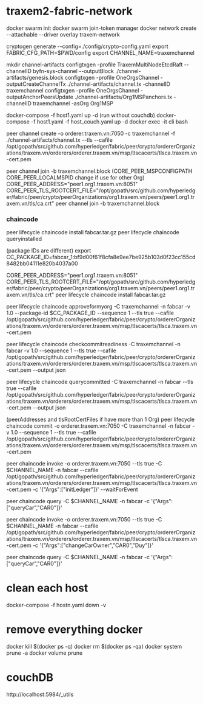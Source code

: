 # traxem2-fabric-network

docker swarm init
docker swarm join-token manager
docker network create --attachable --driver overlay traxem-network

cryptogen generate --config=./config/crypto-config.yaml
export FABRIC_CFG_PATH=\$PWD/config
export CHANNEL_NAME=traxemchannel

mkdir channel-artifacts
configtxgen -profile TraxemMultiNodeEtcdRaft --channelID byfn-sys-channel --outputBlock ./channel-artifacts/genesis.block
configtxgen -profile OneOrgsChannel -outputCreateChannelTx ./channel-artifacts/channel.tx -channelID traxemchannel
configtxgen -profile OneOrgsChannel -outputAnchorPeersUpdate ./channel-artifacts/Org1MSPanchors.tx -channelID traxemchannel -asOrg Org1MSP

docker-compose -f host1.yaml up -d (run without couchdb)
docker-compose -f host1.yaml -f host_couch.yaml up -d
docker exec -it cli bash

peer channel create -o orderer.traxem.vn:7050 -c traxemchannel -f ./channel-artifacts/channel.tx --tls --cafile /opt/gopath/src/github.com/hyperledger/fabric/peer/crypto/ordererOrganizations/traxem.vn/orderers/orderer.traxem.vn/msp/tlscacerts/tlsca.traxem.vn-cert.pem

peer channel join -b traxemchannel.block
(CORE_PEER_MSPCONFIGPATH CORE_PEER_LOCALMSPID change if use for other Org)
CORE_PEER_ADDRESS="peer1.org1.traxem.vn:8051" CORE_PEER_TLS_ROOTCERT_FILE="/opt/gopath/src/github.com/hyperledger/fabric/peer/crypto/peerOrganizations/org1.traxem.vn/peers/peer1.org1.traxem.vn/tls/ca.crt" peer channel join -b traxemchannel.block

### chaincode

peer lifecycle chaincode install fabcar.tar.gz
peer lifecycle chaincode queryinstalled

(package IDs are different)
export CC_PACKAGE_ID=fabcar_1:bf9d00f61f8cfa8e9ee7be925b103d0f23cc155cd8482bb04111e820b4037a00

CORE_PEER_ADDRESS="peer1.org1.traxem.vn:8051" CORE_PEER_TLS_ROOTCERT_FILE="/opt/gopath/src/github.com/hyperledger/fabric/peer/crypto/peerOrganizations/org1.traxem.vn/peers/peer1.org1.traxem.vn/tls/ca.crt" peer lifecycle chaincode install fabcar.tar.gz

peer lifecycle chaincode approveformyorg -C traxemchannel -n fabcar -v 1.0 --package-id \$CC_PACKAGE_ID --sequence 1 --tls true --cafile /opt/gopath/src/github.com/hyperledger/fabric/peer/crypto/ordererOrganizations/traxem.vn/orderers/orderer.traxem.vn/msp/tlscacerts/tlsca.traxem.vn-cert.pem

peer lifecycle chaincode checkcommitreadiness -C traxemchannel -n fabcar -v 1.0 --sequence 1 --tls true --cafile /opt/gopath/src/github.com/hyperledger/fabric/peer/crypto/ordererOrganizations/traxem.vn/orderers/orderer.traxem.vn/msp/tlscacerts/tlsca.traxem.vn-cert.pem --output json

peer lifecycle chaincode querycommitted -C traxemchannel -n fabcar --tls true --cafile /opt/gopath/src/github.com/hyperledger/fabric/peer/crypto/ordererOrganizations/traxem.vn/orderers/orderer.traxem.vn/msp/tlscacerts/tlsca.traxem.vn-cert.pem --output json

(peerAddresses and tlsRootCertFiles if have more than 1 Org)
peer lifecycle chaincode commit -o orderer.traxem.vn:7050 -C traxemchannel -n fabcar -v 1.0 --sequence 1 --tls true --cafile /opt/gopath/src/github.com/hyperledger/fabric/peer/crypto/ordererOrganizations/traxem.vn/orderers/orderer.traxem.vn/msp/tlscacerts/tlsca.traxem.vn-cert.pem

peer chaincode invoke -o orderer.traxem.vn:7050 --tls true -C \$CHANNEL_NAME -n fabcar --cafile /opt/gopath/src/github.com/hyperledger/fabric/peer/crypto/ordererOrganizations/traxem.vn/orderers/orderer.traxem.vn/msp/tlscacerts/tlsca.traxem.vn-cert.pem -c '{"Args":["initLedger"]}' --waitForEvent

peer chaincode query -C \$CHANNEL_NAME -n fabcar -c '{"Args":["queryCar","CAR0"]}'

peer chaincode invoke -o orderer.traxem.vn:7050 --tls true -C \$CHANNEL_NAME -n fabcar --cafile /opt/gopath/src/github.com/hyperledger/fabric/peer/crypto/ordererOrganizations/traxem.vn/orderers/orderer.traxem.vn/msp/tlscacerts/tlsca.traxem.vn-cert.pem -c '{"Args":["changeCarOwner","CAR0","Duy"]}'

peer chaincode query -C \$CHANNEL_NAME -n fabcar -c '{"Args":["queryCar","CAR0"]}'

# clean each host

docker-compose -f hostn.yaml down -v

# remove everything docker

docker kill $(docker ps -q)
docker rm $(docker ps -qa)
docker system prune -a
docker volume prune

# couchDB

http://localhost:5984/_utils
